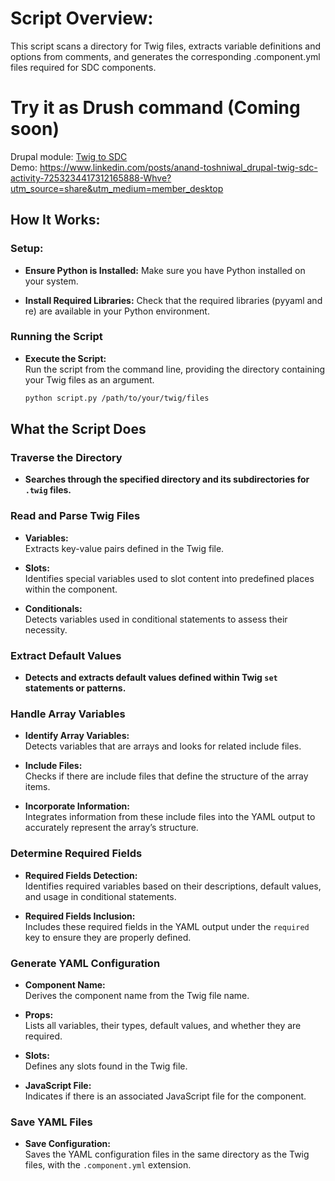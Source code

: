 # Script Overview:
This script scans a directory for Twig files, extracts variable definitions and options from comments, and generates the corresponding .component.yml files required for SDC components. 

# Try it as Drush command (Coming soon)
Drupal module: [Twig to SDC](https://www.drupal.org/project/twig_to_sdc)\
Demo: https://www.linkedin.com/posts/anand-toshniwal_drupal-twig-sdc-activity-7253234417312165888-Whve?utm_source=share&utm_medium=member_desktop

## How It Works:

### Setup:
 - **Ensure Python is Installed:**
   Make sure you have Python installed on your system.

 - **Install Required Libraries:**
   Check that the required libraries (pyyaml and re) are available in your Python environment.

### Running the Script

- **Execute the Script:**  
  Run the script from the command line, providing the directory containing your Twig files as an argument.

  ```bash
  python script.py /path/to/your/twig/files

## What the Script Does

### Traverse the Directory

- **Searches through the specified directory and its subdirectories for `.twig` files.**

### Read and Parse Twig Files

- **Variables:**  
  Extracts key-value pairs defined in the Twig file.

- **Slots:**  
  Identifies special variables used to slot content into predefined places within the component.

- **Conditionals:**  
  Detects variables used in conditional statements to assess their necessity.

### Extract Default Values

- **Detects and extracts default values defined within Twig `set` statements or patterns.**

### Handle Array Variables

- **Identify Array Variables:**  
  Detects variables that are arrays and looks for related include files.

- **Include Files:**  
  Checks if there are include files that define the structure of the array items.

- **Incorporate Information:**  
  Integrates information from these include files into the YAML output to accurately represent the array’s structure.

### Determine Required Fields

- **Required Fields Detection:**  
  Identifies required variables based on their descriptions, default values, and usage in conditional statements.

- **Required Fields Inclusion:**  
  Includes these required fields in the YAML output under the `required` key to ensure they are properly defined.

### Generate YAML Configuration

- **Component Name:**  
  Derives the component name from the Twig file name.

- **Props:**  
  Lists all variables, their types, default values, and whether they are required.

- **Slots:**  
  Defines any slots found in the Twig file.

- **JavaScript File:**  
  Indicates if there is an associated JavaScript file for the component.

### Save YAML Files

- **Save Configuration:**  
  Saves the YAML configuration files in the same directory as the Twig files, with the `.component.yml` extension.
